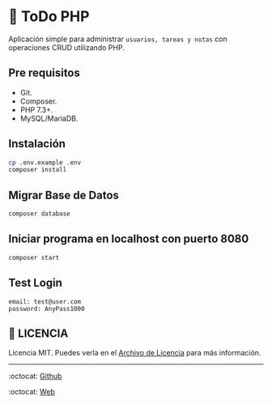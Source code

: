 # 🐘 ToDo PHP

Aplicación simple para administrar `usuarios, tareas y notas` con operaciones CRUD utilizando PHP.

## Pre requisitos

- Git.
- Composer.
- PHP 7.3+.
- MySQL/MariaDB.

## Instalación

```bash
cp .env.example .env
composer install
```

## Migrar Base de Datos

```bash
composer database
```

## Iniciar programa en localhost con puerto 8080

```bash
composer start
```

## Test Login

```note
email: test@user.com
password: AnyPass1000
```

## :page_facing_up: LICENCIA

Licencia MIT. Puedes verla en el [Archivo de Licencia](LICENSE.md) para más información.

---

:octocat: [Github](https://github.com/khanakat)

:octocat: [Web](https://khanakat.com)
